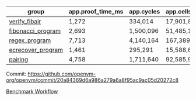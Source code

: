 | group | app.proof_time_ms | app.cycles | app.cells_used | leaf.proof_time_ms | leaf.cycles | leaf.cells_used |
| -- | -- | -- | -- | -- | -- | -- |
| [verify_fibair](https://github.com/openvm-org/openvm/blob/benchmark-results/benchmarks/verify_fibair-20a84369d6a986a279a6a8f95ac9ac05d20272c8.md) | 1,272 |  334,014 |  17,901,865 |- | - | - |
| [fibonacci_program](https://github.com/openvm-org/openvm/blob/benchmark-results/benchmarks/fibonacci-20a84369d6a986a279a6a8f95ac9ac05d20272c8.md) | 2,693 |  1,500,096 |  51,485,167 | 3,897 |  1,262,953 |  70,218,897 |
| [regex_program](https://github.com/openvm-org/openvm/blob/benchmark-results/benchmarks/regex-20a84369d6a986a279a6a8f95ac9ac05d20272c8.md) | 7,713 |  4,140,164 |  167,389,450 | 14,902 |  3,981,655 |  304,470,450 |
| [ecrecover_program](https://github.com/openvm-org/openvm/blob/benchmark-results/benchmarks/ecrecover-20a84369d6a986a279a6a8f95ac9ac05d20272c8.md) | 1,461 |  295,291 |  15,588,656 | 13,115 |  2,985,140 |  244,001,453 |
| [pairing](https://github.com/openvm-org/openvm/blob/benchmark-results/benchmarks/pairing-20a84369d6a986a279a6a8f95ac9ac05d20272c8.md) | 4,758 |  1,711,640 |  92,585,975 | 13,991 |  3,297,897 |  274,767,050 |


Commit: https://github.com/openvm-org/openvm/commit/20a84369d6a986a279a6a8f95ac9ac05d20272c8

[Benchmark Workflow](https://github.com/openvm-org/openvm/actions/runs/13907709199)
